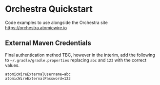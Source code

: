# Orchestra Quickstart

Code examples to use alongside the Orchestra site https://orchestra.atomicwire.io

## External Maven Credentials

Final authentication method TBC, however in the interim, add the following to `~/.gradle/gradle.properties` replacing 
`abc` and `123` with the correct values.

```properties
atomicWireExternalUsername=abc
atomicWireExternalPassword=123
```
